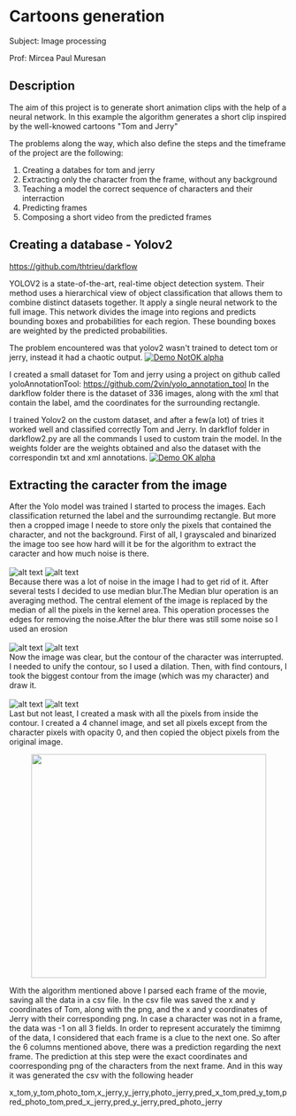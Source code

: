 # Cartoons generation
Subject: Image processing

Prof: Mircea Paul Muresan 


## Description

The aim of this project is to generate short animation clips with the help of a neural network. 
In this example the algorithm generates a short clip inspired by the well-knowed cartoons "Tom and Jerry"

The problems along the way, which also define the steps and the timeframe of the project are the following:

1. Creating a databes for tom and jerry
2. Extracting only the character from the frame, without any background
3. Teaching a model the correct sequence of characters and their interraction
4. Predicting frames
5. Composing a short video from the predicted frames

## Creating a database - Yolov2

https://github.com/thtrieu/darkflow

YOLOV2 is a state-of-the-art, real-time object detection system. Their method uses a
hierarchical view of object classification that allows them to
combine distinct datasets together.
It apply a single neural network to the full image. 
This network divides the image into regions and predicts bounding boxes and probabilities for each region. 
These bounding boxes are weighted by the predicted probabilities.

The problem encountered was that yolov2 wasn't trained to detect tom or jerry, instead it had a chaotic output.
[![Demo NotOK alpha](ressources/not_good.gif)](ressources/not_good.gif)

I created a small dataset for Tom and jerry using a project on github called yoloAnnotationTool: https://github.com/2vin/yolo_annotation_tool
In the darkflow folder there is the dataset of 336 images, along with the xml that contain the label, amd the coordinates for the surrounding rectangle.

I trained Yolov2 on the custom dataset, and after a few(a lot) of tries it worked well and classified correctly Tom and Jerry.
In darkflof folder in darkflow2.py are all the commands I used to custom train the model. In the weights folder are the weights obtained and also the dataset with the correspondin txt and xml annotations.
[![Demo OK alpha](ressources/good_class2.gif)](ressources/good_class2.gif.gif)

## Extracting the caracter from the image

After the Yolo model was trained I started to process the images. Each classification returned the label and the surroundimg rectangle. But more then a cropped image I neede to store only the pixels that contained the character, and not the background.
First of all, I grayscaled and binarized the image too see how hard will it be for the algorithm to extract the caracter and how much noise is there.<br/><br/>
![alt text](ressources/1.png)
![alt text](ressources/2.png)<br/>
Because there was a lot of noise in the image I had to get rid of it. After several tests I decided to use median blur.The Median blur operation is an averaging method. The central element of the image is replaced by the median of all the pixels in the kernel area. This operation processes the edges for removing the noise.After the blur there was still some noise so I used an erosion<br/><br/>
![alt text](ressources/3.png)
![alt text](ressources/4.png)<br/>
Now the image was clear, but the contour of the character was interrupted. I needed to unify the contour, so I used a dilation. Then, with find contours, I took the biggest contour from the image (which was my character) and draw it.<br/><br/>
![alt text](ressources/5.png)
![alt text](ressources/6.png)<br/>
Last but not least, I created a mask with all the pixels from inside the contour. I created a 4 channel image, and set all pixels except from the character pixels with opacity 0, and then copied the object pixels from the original image.<br/>
<p align="center">
  <img width="425" height="404" src="ressources/7.png">
</p>

With the algorithm mentioned above I parsed each frame of the movie, saving all the data in a csv file.
In the csv file was saved the x and y coordinates of Tom, along with the png, and the x and y coordinates of Jerry with their corresponding png. In case a character was not in a frame, the data was -1 on all 3 fields. In order to represent accurately the timimng of the data, I considered that each frame is a clue to the next one. So after the 6 columns mentioned above, there was a prediction regarding the next frame. The prediction at this step were the exact coordinates and coorresponding png of the characters from the next frame.
And in this way it was generated the csv with the following header

x_tom,y_tom,photo_tom,x_jerry,y_jerry,photo_jerry,pred_x_tom,pred_y_tom,pred_photo_tom,pred_x_jerry,pred_y_jerry,pred_photo_jerry
